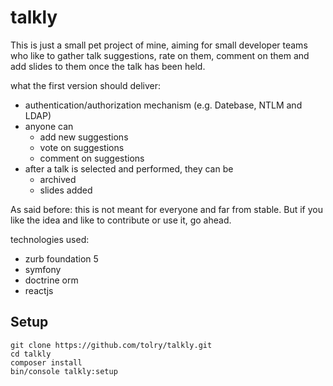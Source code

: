 # talkly

This is just a small pet project of mine, aiming for small developer teams who like to gather talk suggestions, rate on them, comment on them and add slides to them once the talk has been held.

what the first version should deliver:

- authentication/authorization mechanism (e.g. Datebase, NTLM and LDAP)
- anyone can
    - add new suggestions
    - vote on suggestions
    - comment on suggestions
- after a talk is selected and performed, they can be
    - archived
    - slides added

As said before: this is not meant for everyone and far from stable. But if you like the idea and like to contribute or use it, go ahead.

technologies used:
- zurb foundation 5
- symfony
- doctrine orm
- reactjs

## Setup

```
git clone https://github.com/tolry/talkly.git
cd talkly
composer install
bin/console talkly:setup
```